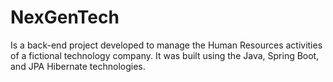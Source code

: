 # NexGenTech
Is a back-end project developed to manage the Human Resources activities of a fictional technology company. It was built using the Java, Spring Boot, and JPA Hibernate technologies.
